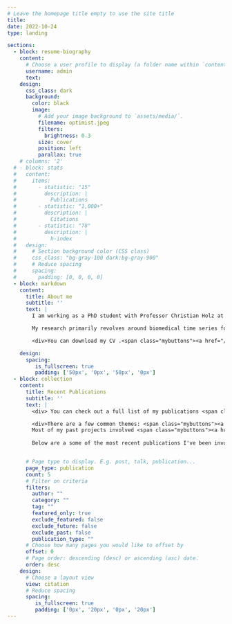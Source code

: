 ```yaml
---
# Leave the homepage title empty to use the site title
title:
date: 2022-10-24
type: landing

sections:
  - block: resume-biography
    content:
      # Choose a user profile to display (a folder name within `content/authors/`)
      username: admin
      text:
    design:
      css_class: dark
      background:
        color: black
        image:
          # Add your image background to `assets/media/`.
          filename: optimist.jpeg
          filters:
            brightness: 0.3
          size: cover
          position: left
          parallax: true
    # columns: '2'
  # - block: stats
  #   content:
  #     items:
  #       - statistic: "15"
  #         description: |
  #           Publications
  #       - statistic: "1,000+"
  #         description: |
  #           Citations
  #       - statistic: "78"
  #         description: |
  #           h-index
  #   design:
  #     # Section background color (CSS class)
  #     css_class: "bg-gray-100 dark:bg-gray-900"
  #     # Reduce spacing
  #     spacing:
  #       padding: [0, 0, 0, 0]
  - block: markdown
    content:
      title: About me
      subtitle: ''
      text: |
        I am working as a PhD student with Professor Christian Holz at the [Sensing, Interaction & Perception Lab](https://siplab.org/) at [ETH Zurich](https://inf.ethz.ch/). My focus lies on applying statistics and statistical machine learning to large medical datasets.

        My research primarily revolves around biomedical time series for disease (risk) modeling. Initially, I analyzed perceived health using wearable sensor data in intensive longitudinal studies (see my [<ins>Publications on perceived health</ins>](./tags/perceived-health/)). Since then, I have developed new methods to extract information from wearables (e.g., [<ins>Nightbeat</ins>](./publication/2024-11-15-bhi-hraccsleep/)) and modeled disease and mortality risk based on wearable sensors at a population scale on the UK Biobank (currently under review). Currently, I am exploring methodologies to link irregular, multimodal biomedical time series to disease outcomes with a focus on interpretability and causality.

        <div>You can download my CV .<span class="mybuttons"><a href="/uploads/Max_Moebus_CV.pdf">here</a></span>.</div>

    design:
      spacing:
         is_fullscreen: true
         padding: ['50px', '0px', '50px', '0px']
  - block: collection
    content:
      title: Recent Publications
      subtitle: ''
      text: |
        <div> You can check out a full list of my publications <span class="mybuttons"><a href="/publication/">here</a></span>.</div>

        <div>There are a few common themes: <span class="mybuttons"><a href="/tags/interpretable-modeling/">interpretable modeling</a></span>, <span class="mybuttons"><a href="/tags/mobile-health/">Mobile Health</a></span>, <span class="mybuttons"><a href="/tags/perceived-health/">perceived health</a></span>, and <span class="mybuttons"><a href="/tags/hci/">Human Computer Interaction</a></span>.
        Most of my past projects involved <span class="mybuttons"><a href="/tags/interpretable-modeling/">interpretable modeling</a></span> techniques to better understand the outcome of interest rather than simply predicting it. A few publications focus on <span class="mybuttons"><a href="/tags/perceived-health/">perceived health</a></span>, such as fatigue or sleep quality, and I've been a sidekick on a few publications in <span class="mybuttons"><a href="/tags/hci/">Human Computer Interaction</a></span>, where I mainly contributed to the (interpretable) statistical analysis.
        
        Below are a some of the most recent publications I've been involved in.</div>


      # Page type to display. E.g. post, talk, publication...
      page_type: publication
      count: 5
      # Filter on criteria
      filters:
        author: ""
        category: ""
        tag: ""
        featured_only: true
        exclude_featured: false
        exclude_future: false
        exclude_past: false
        publication_type: ""
      # Choose how many pages you would like to offset by
      offset: 0
      # Page order: descending (desc) or ascending (asc) date.
      order: desc
    design:
      # Choose a layout view
      view: citation
      # Reduce spacing
      spacing:
         is_fullscreen: true
         padding: ['0px', '20px', '0px', '20px']
---
```

